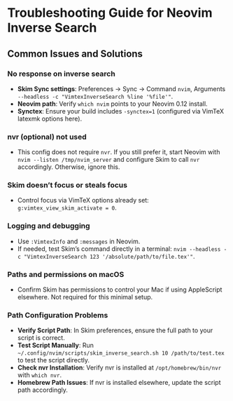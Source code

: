 # Troubleshooting Guide for Neovim Inverse Search

## Common Issues and Solutions

### No response on inverse search
- **Skim Sync settings**: Preferences → Sync → Command `nvim`, Arguments `--headless -c "VimtexInverseSearch %line '%file'"`.
- **Neovim path**: Verify `which nvim` points to your Neovim 0.12 install.
- **Synctex**: Ensure your build includes `-synctex=1` (configured via VimTeX latexmk options here).

### nvr (optional) not used
- This config does not require `nvr`. If you still prefer it, start Neovim with `nvim --listen /tmp/nvim_server` and configure Skim to call `nvr` accordingly. Otherwise, ignore this.

### Skim doesn’t focus or steals focus
- Control focus via VimTeX options already set: `g:vimtex_view_skim_activate = 0`.

### Logging and debugging
- Use `:VimtexInfo` and `:messages` in Neovim.
- If needed, test Skim’s command directly in a terminal: `nvim --headless -c "VimtexInverseSearch 123 '/absolute/path/to/file.tex'"`.

### Paths and permissions on macOS
- Confirm Skim has permissions to control your Mac if using AppleScript elsewhere. Not required for this minimal setup.

### Path Configuration Problems
- **Verify Script Path**: In Skim preferences, ensure the full path to your script is correct.
- **Test Script Manually**: Run `~/.config/nvim/scripts/skim_inverse_search.sh 10 /path/to/test.tex` to test the script directly.
- **Check nvr Installation**: Verify nvr is installed at `/opt/homebrew/bin/nvr` with `which nvr`.
- **Homebrew Path Issues**: If nvr is installed elsewhere, update the script path accordingly.
